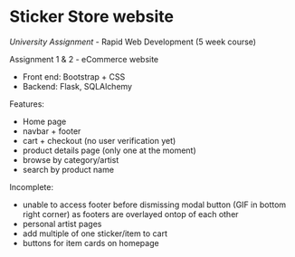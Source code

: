 # Sticker Store website

*University Assignment* - Rapid Web Development (5 week course)

Assignment 1 & 2 - eCommerce website
- Front end: Bootstrap + CSS
- Backend: Flask, SQLAlchemy

Features:
- Home page
- navbar + footer
- cart + checkout (no user verification yet)
- product details page (only one at the moment)
- browse by category/artist
- search by product name

Incomplete:
- unable to access footer before dismissing modal button (GIF in bottom right corner) as footers are overlayed ontop of each other
- personal artist pages
- add multiple of one sticker/item to cart
- buttons for item cards on homepage
